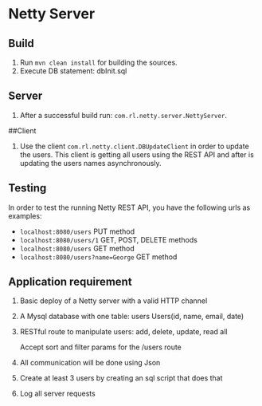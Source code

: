 # Netty Server

## Build

1. Run `mvn clean install` for building the sources.
2. Execute DB statement: dbInit.sql

## Server
1. After a successful build run: `com.rl.netty.server.NettyServer`.

##Client
1. Use the client `com.rl.netty.client.DBUpdateClient` in order to update the users.
 This client is getting all users using the REST API and after is updating the users names asynchronously.

## Testing

In order to test the running Netty REST API, you have the following urls as examples:
   -  `localhost:8080/users`							PUT method
   - `localhost:8080/users/1`           	 GET, POST, DELETE methods
   -  `localhost:8080/users`              GET method
   - `localhost:8080/users?name=George`  GET method

## Application requirement

1. Basic deploy of a Netty server with a valid HTTP channel
2. A Mysql database with one table: users
    Users(id, name, email, date)

3. RESTful route to manipulate users: add, delete, update, read all

    Accept sort and filter params for the /users route

4. All communication will be done using Json
5. Create at least 3 users by creating an sql script that does that
6. Log all server requests
